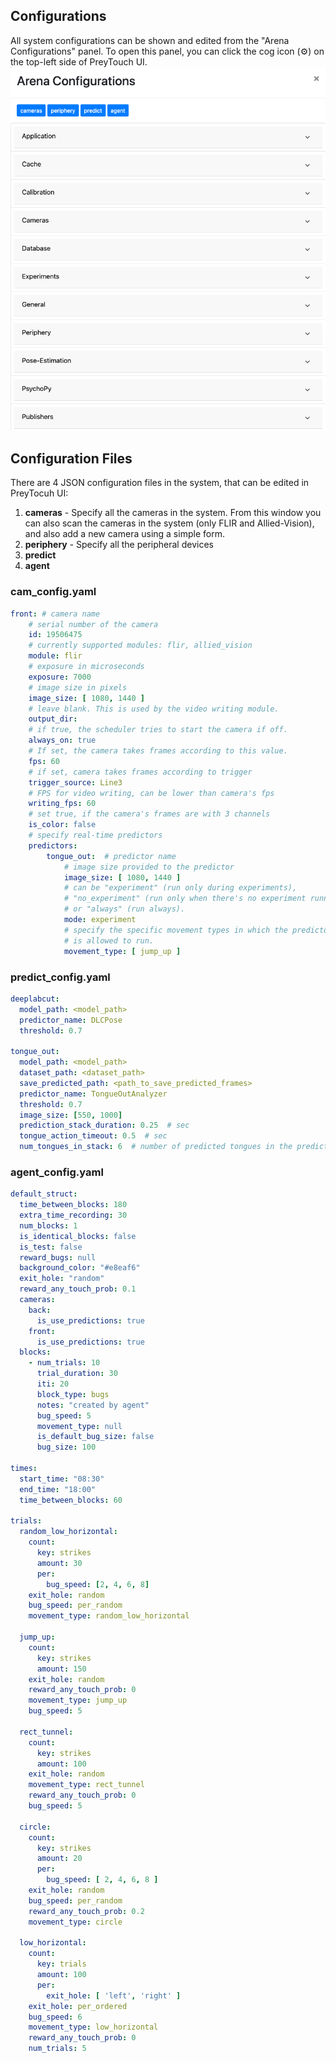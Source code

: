 ## Configurations

All system configurations can be shown and edited from the "Arena Configurations" panel.
To open this panel, you can click the cog icon (⚙) on the top-left side of PreyTouch UI.
![Image](/docs/images/arena_configurations.png)

## Configuration Files
There are 4 JSON configuration files in the system, that can be edited 
in PreyTocuh UI:
1. **cameras** - Specify all the cameras in the system. From this window
you can also scan the cameras in the system (only FLIR and Allied-Vision),
and also add a new camera using a simple form.
2. **periphery** - Specify all the peripheral devices 
3. **predict**
4. **agent**

### cam_config.yaml
```yaml
front: # camera name
    # serial number of the camera
    id: 19506475
    # currently supported modules: flir, allied_vision
    module: flir
    # exposure in microseconds
    exposure: 7000
    # image size in pixels
    image_size: [ 1080, 1440 ]
    # leave blank. This is used by the video writing module.
    output_dir:  
    # if true, the scheduler tries to start the camera if off.
    always_on: true 
    # If set, the camera takes frames according to this value. 
    fps: 60
    # if set, camera takes frames according to trigger
    trigger_source: Line3
    # FPS for video writing, can be lower than camera's fps
    writing_fps: 60
    # set true, if the camera's frames are with 3 channels 
    is_color: false
    # specify real-time predictors
    predictors:
        tongue_out:  # predictor name
            # image size provided to the predictor
            image_size: [ 1080, 1440 ]
            # can be "experiment" (run only during experiments), 
            # "no_experiment" (run only when there's no experiment running) 
            # or "always" (run always).
            mode: experiment
            # specify the specific movement types in which the predictor    
            # is allowed to run.
            movement_type: [ jump_up ]
```

### predict_config.yaml
```yaml
deeplabcut:
  model_path: <model_path>
  predictor_name: DLCPose
  threshold: 0.7

tongue_out:
  model_path: <model_path>
  dataset_path: <dataset_path>
  save_predicted_path: <path_to_save_predicted_frames>
  predictor_name: TongueOutAnalyzer
  threshold: 0.7
  image_size: [550, 1000]
  prediction_stack_duration: 0.25  # sec
  tongue_action_timeout: 0.5  # sec
  num_tongues_in_stack: 6  # number of predicted tongues in the prediction stack to trigger action
```

### agent_config.yaml
```yaml
default_struct:
  time_between_blocks: 180
  extra_time_recording: 30
  num_blocks: 1
  is_identical_blocks: false
  is_test: false
  reward_bugs: null
  background_color: "#e8eaf6"
  exit_hole: "random"
  reward_any_touch_prob: 0.1
  cameras:
    back:
      is_use_predictions: true
    front:
      is_use_predictions: true
  blocks:
    - num_trials: 10
      trial_duration: 30
      iti: 20
      block_type: bugs
      notes: "created by agent"
      bug_speed: 5
      movement_type: null
      is_default_bug_size: false
      bug_size: 100

times:
  start_time: "08:30"
  end_time: "18:00"
  time_between_blocks: 60

trials:
  random_low_horizontal:
    count:
      key: strikes
      amount: 30
      per:
        bug_speed: [2, 4, 6, 8]
    exit_hole: random
    bug_speed: per_random
    movement_type: random_low_horizontal

  jump_up:
    count:
      key: strikes
      amount: 150
    exit_hole: random
    reward_any_touch_prob: 0
    movement_type: jump_up
    bug_speed: 5

  rect_tunnel:
    count:
      key: strikes
      amount: 100
    exit_hole: random
    movement_type: rect_tunnel
    reward_any_touch_prob: 0
    bug_speed: 5

  circle:
    count:
      key: strikes
      amount: 20
      per:
        bug_speed: [ 2, 4, 6, 8 ]
    exit_hole: random
    bug_speed: per_random
    reward_any_touch_prob: 0.2
    movement_type: circle

  low_horizontal:
    count:
      key: trials
      amount: 100
      per:
        exit_hole: [ 'left', 'right' ]
    exit_hole: per_ordered
    bug_speed: 6
    movement_type: low_horizontal
    reward_any_touch_prob: 0
    num_trials: 5
```
